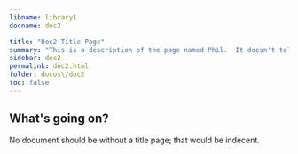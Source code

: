 ```yaml
---
libname: library1
docname: doc2

title: "Doc2 Title Page"
summary: "This is a description of the page named Phil.  It doesn't tell you much, and you shouldn't trust what it does tell you."
sidebar: doc2
permalink: doc2.html
folder: docos\/doc2
toc: false
---
```


## What's going on?

No document should be without a title page; that would be indecent.